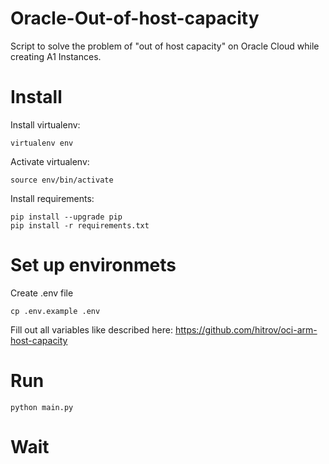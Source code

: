 # Oracle-Out-of-host-capacity
Script to solve the problem of "out of host capacity" on Oracle Cloud while creating A1 Instances.

# Install

Install virtualenv:
```
virtualenv env
```

Activate virtualenv:
```
source env/bin/activate
```

Install requirements:
```
pip install --upgrade pip
pip install -r requirements.txt
```

# Set up environmets

Create .env file
```
cp .env.example .env
```

Fill out all variables like described here: https://github.com/hitrov/oci-arm-host-capacity

# Run

```
python main.py
```

# Wait